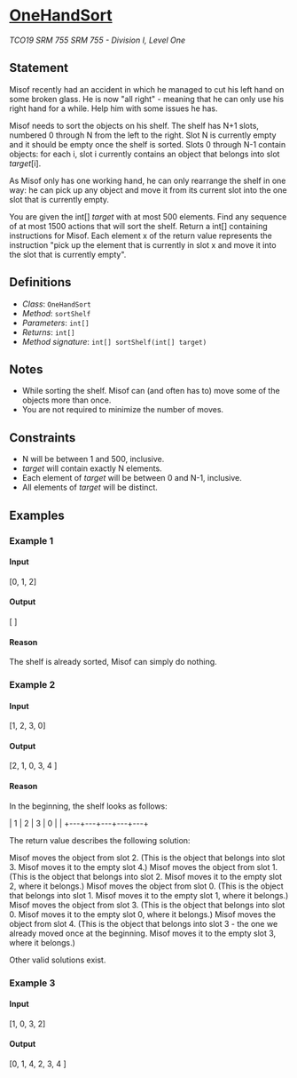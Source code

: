 # [OneHandSort](/tc?module=ProblemDetail&rd=17457&pm=15416)
*TCO19 SRM 755 SRM 755 - Division I, Level One*

## Statement
Misof recently had an accident in which he managed to cut his left hand on some broken glass. He is now "all right" - meaning that he can only use his right hand for a while. Help him with some issues he has.

Misof needs to sort the objects on his shelf. The shelf has N+1 slots, numbered 0 through N from the left to the right. Slot N is currently empty and it should be empty once the shelf is sorted. Slots 0 through N-1 contain objects: for each i, slot i currently contains an object that belongs into slot *target*[i].

As Misof only has one working hand, he can only rearrange the shelf in one way: he can pick up any object and move it from its current slot into the one slot that is currently empty.

You are given the int[] *target* with at most 500 elements. Find any sequence of at most 1500 actions that will sort the shelf. Return a int[] containing instructions for Misof. Each element x of the return value represents the instruction "pick up the element that is currently in slot x and move it into the slot that is currently empty".

## Definitions
- *Class*: `OneHandSort`
- *Method*: `sortShelf`
- *Parameters*: `int[]`
- *Returns*: `int[]`
- *Method signature*: `int[] sortShelf(int[] target)`

## Notes
- While sorting the shelf. Misof can (and often has to) move some of the objects more than once.
- You are not required to minimize the number of moves.

## Constraints
- N will be between 1 and 500, inclusive.
- *target* will contain exactly N elements.
- Each element of *target* will be between 0 and N-1, inclusive.
- All elements of *target* will be distinct.

## Examples
### Example 1
#### Input
<c>[0, 1, 2]</c>
#### Output
<c>[ ]</c>
#### Reason
The shelf is already sorted, Misof can simply do nothing.

### Example 2
#### Input
<c>[1, 2, 3, 0]</c>
#### Output
<c>[2, 1, 0, 3, 4 ]</c>
#### Reason
In the beginning, the shelf looks as follows:

| 1 | 2 | 3 | 0 |   |
+---+---+---+---+---+

The return value describes the following solution:

Misof moves the object from slot 2. (This is the object that belongs into slot 3. Misof moves it to the empty slot 4.)
Misof moves the object from slot 1. (This is the object that belongs into slot 2. Misof moves it to the empty slot 2, where it belongs.)
Misof moves the object from slot 0. (This is the object that belongs into slot 1. Misof moves it to the empty slot 1, where it belongs.)
Misof moves the object from slot 3. (This is the object that belongs into slot 0. Misof moves it to the empty slot 0, where it belongs.)
Misof moves the object from slot 4. (This is the object that belongs into slot 3 - the one we already moved once at the beginning. Misof moves it to the empty slot 3, where it belongs.)

Other valid solutions exist.

### Example 3
#### Input
<c>[1, 0, 3, 2]</c>
#### Output
<c>[0, 1, 4, 2, 3, 4 ]</c>

